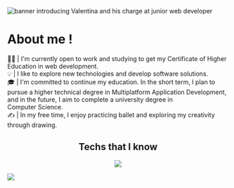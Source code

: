 

<img src="https://i.postimg.cc/kMhT3JwB/Banner-web-black-Friday-2022-elegante-negro.png" alt="banner introducing Valentina and his charge at junior web developer">

# About me !

👩‍💻 | I'm currently open to work and studying to get my Certificate of Higher Education in web development.\
💡 | I like to explore new technologies and develop software solutions.\
🎓 | I'm committed to continue my education. In the short term, I plan to pursue a higher technical degree in Multiplatform Application Development, and in the future, I aim to complete a university degree in Computer Science.\
✍️ | In my free time, I enjoy practicing ballet and exploring my creativity through drawing.

<div align="center">
<strong><h2>Techs that I know</h2></strong>
  
</div>

<p align="center">
  <a href="https://skillicons.dev">
    <img src="https://skillicons.dev/icons?i=git,angular,cpp,css,discord,docker,github,html,java,php,js,linux,mongodb,mysql,nextjs,nodejs,react,vscode,wordpress&perline=14" />
  </a>
</p>

<img src="https://user-images.githubusercontent.com/73097560/115834477-dbab4500-a447-11eb-908a-139a6edaec5c.gif">

